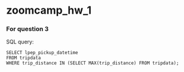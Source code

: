 # zoomcamp_hw_1

### For question 3
SQL query:
```
SELECT lpep_pickup_datetime
FROM tripdata
WHERE trip_distance IN (SELECT MAX(trip_distance) FROM tripdata);
```
